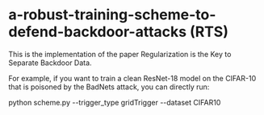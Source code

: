 # a-robust-training-scheme-to-defend-backdoor-attacks (RTS)
This is the implementation of the paper Regularization is the Key to Separate Backdoor Data.

For example, if you want to train a clean ResNet-18 model on the CIFAR-10 that is poisoned by the BadNets attack, you can directly run:

python scheme.py --trigger_type gridTrigger --dataset CIFAR10
